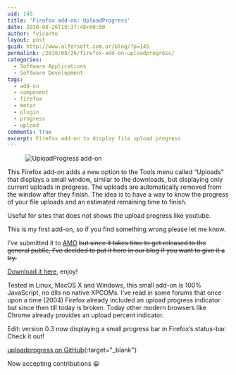 ```yaml
---
uid: 145
title: 'Firefox add-on: UploadProgress'
date: 2010-08-26T19:37:48+00:00
author: fvicente
layout: post
guid: http://www.alfersoft.com.ar/blog/?p=145
permalink: /2010/08/26/firefox-add-on-uploadprogress/
categories:
  - Software Applications
  - Software Development
tags:
  - add-on
  - component
  - firefox
  - meter
  - plugin
  - progress
  - upload
comments: true
excerpt: Firefox add-on to display file upload progress
---
```

<figure>
	<img alt="UploadProgress add-on" src="{{ site.baseurl }}/images/upload.png" title="UploadProgress add-on">
</figure>

This Firefox add-on adds a new option to the Tools menu called &#8220;Uploads&#8221; that displays a small window, similar to the downloads, but displaying only current uploads in progress. The uploads are automatically removed from the window after they finish. The idea is to have a way to know the progress of your file uploads and an estimated remaining time to finish.

Useful for sites that does not shows the upload progress like youtube.

This is my first add-on, so if you find something wrong please let me know.

I&#8217;ve submitted it to [AMO](https://addons.mozilla.org/) <del datetime="2010-10-03T02:48:06+00:00">but since it takes time to get released to the general public, I&#8217;ve decided to put it here in our blog if you want to give it a try.<br /> </del>

[Download it here](https://addons.mozilla.org/en-US/firefox/addon/221510/), enjoy!

<!--more-->


Tested in Linux, MacOS X and Windows, this small add-on is 100% JavaScript, no dlls no native XPCOMs. I&#8217;ve read in some forums that once upon a time (2004) Firefox already included an upload progress indicator but since then till today is broken. Today other modern browsers like Chrome already provides an upload percent indicator.

Edit: version 0.3 now displaying a small progress bar in Firefox&#8217;s status-bar. Check it out!

[uploadprogress on GitHub](https://github.com/fvicente/uploadprogress "uploadprogress on GitHub"){:target="_blank"}

Now accepting contributions 😀
